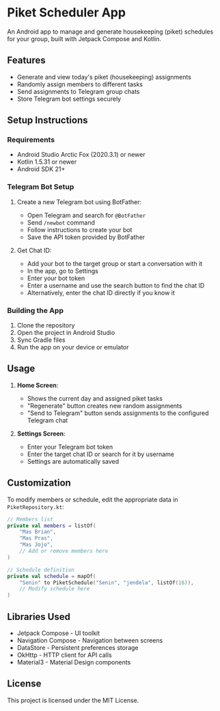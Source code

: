 # Piket Scheduler App

An Android app to manage and generate housekeeping (piket) schedules for your group, built with Jetpack Compose and Kotlin.

## Features

- Generate and view today's piket (housekeeping) assignments
- Randomly assign members to different tasks
- Send assignments to Telegram group chats
- Store Telegram bot settings securely

## Setup Instructions

### Requirements

- Android Studio Arctic Fox (2020.3.1) or newer
- Kotlin 1.5.31 or newer
- Android SDK 21+

### Telegram Bot Setup

1. Create a new Telegram bot using BotFather:
    - Open Telegram and search for `@BotFather`
    - Send `/newbot` command
    - Follow instructions to create your bot
    - Save the API token provided by BotFather

2. Get Chat ID:
    - Add your bot to the target group or start a conversation with it
    - In the app, go to Settings
    - Enter your bot token
    - Enter a username and use the search button to find the chat ID
    - Alternatively, enter the chat ID directly if you know it

### Building the App

1. Clone the repository
2. Open the project in Android Studio
3. Sync Gradle files
4. Run the app on your device or emulator

## Usage

1. **Home Screen**:
    - Shows the current day and assigned piket tasks
    - "Regenerate" button creates new random assignments
    - "Send to Telegram" button sends assignments to the configured Telegram chat

2. **Settings Screen**:
    - Enter your Telegram bot token
    - Enter the target chat ID or search for it by username
    - Settings are automatically saved

## Customization

To modify members or schedule, edit the appropriate data in `PiketRepository.kt`:

```kotlin
// Members list
private val members = listOf(
    "Mas Brian",
    "Mas Pras",
    "Mas Jojo",
    // Add or remove members here
)

// Schedule definition
private val schedule = mapOf(
    "Senin" to PiketSchedule("Senin", "jendela", listOf(16)),
    // Modify schedule here
)
```

## Libraries Used

- Jetpack Compose - UI toolkit
- Navigation Compose - Navigation between screens
- DataStore - Persistent preferences storage
- OkHttp - HTTP client for API calls
- Material3 - Material Design components

## License

This project is licensed under the MIT License.